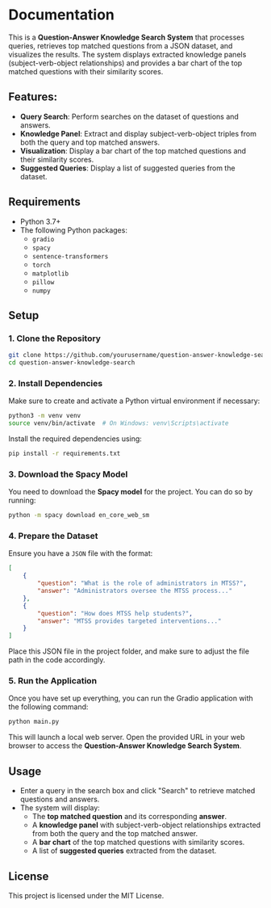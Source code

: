 # Documentation

This is a **Question-Answer Knowledge Search System** that processes queries, retrieves top matched questions from a JSON dataset, and visualizes the results. The system displays extracted knowledge panels (subject-verb-object relationships) and provides a bar chart of the top matched questions with their similarity scores.

## Features:
- **Query Search**: Perform searches on the dataset of questions and answers.
- **Knowledge Panel**: Extract and display subject-verb-object triples from both the query and top matched answers.
- **Visualization**: Display a bar chart of the top matched questions and their similarity scores.
- **Suggested Queries**: Display a list of suggested queries from the dataset.

## Requirements

- Python 3.7+
- The following Python packages:
  - `gradio`
  - `spacy`
  - `sentence-transformers`
  - `torch`
  - `matplotlib`
  - `pillow`
  - `numpy`

## Setup

### 1. Clone the Repository

```bash
git clone https://github.com/yourusername/question-answer-knowledge-search.git
cd question-answer-knowledge-search
```

### 2. Install Dependencies

Make sure to create and activate a Python virtual environment if necessary:

```bash
python3 -m venv venv
source venv/bin/activate  # On Windows: venv\Scripts\activate
```

Install the required dependencies using:

```bash
pip install -r requirements.txt
```

### 3. Download the Spacy Model

You need to download the **Spacy model** for the project. You can do so by running:

```bash
python -m spacy download en_core_web_sm
```

### 4. Prepare the Dataset

Ensure you have a `JSON` file with the format:

```json
[
    {
        "question": "What is the role of administrators in MTSS?",
        "answer": "Administrators oversee the MTSS process..."
    },
    {
        "question": "How does MTSS help students?",
        "answer": "MTSS provides targeted interventions..."
    }
]
```

Place this JSON file in the project folder, and make sure to adjust the file path in the code accordingly.

### 5. Run the Application

Once you have set up everything, you can run the Gradio application with the following command:

```bash
python main.py
```

This will launch a local web server. Open the provided URL in your web browser to access the **Question-Answer Knowledge Search System**.

## Usage

- Enter a query in the search box and click "Search" to retrieve matched questions and answers.
- The system will display:
  - The **top matched question** and its corresponding **answer**.
  - A **knowledge panel** with subject-verb-object relationships extracted from both the query and the top matched answer.
  - A **bar chart** of the top matched questions with similarity scores.
  - A list of **suggested queries** extracted from the dataset.

## License

This project is licensed under the MIT License.
